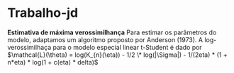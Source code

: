 # Trabalho-jd

**Estimativa de máxima verossimilhança**
Para estimar os parâmetros do modelo, adaptamos um algoritmo proposto por Anderson (1973). A log-verossimilhaça para o modelo especial linear t-Student é dado por
$\mathcal{L}(\theta) = log(K_{n}(\eta)) - 1/2 \* log(|\Sigma|) - 1/(2eta) * (1 + n*eta) * log(1 + c(eta) * delta)$
